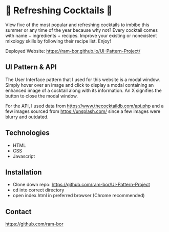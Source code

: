 # 🍹 Refreshing Cocktails 🍹

View five of the most popular and refreshing cocktails to imbibe this summer or any time of the year because why not?
Every cocktail comes with name + ingredients + recipes. Improve your existing or nonexistent mixology skills by following their recipe list. Enjoy!

Deployed Website: https://ram-bor.github.io/UI-Pattern-Project/

## UI Pattern & API

The User Interface pattern that I used for this website is a modal window. Simply hover over an image and click to display a modal containing an enhanced image of a cocktail along with its information. An X signifies the button to close the modal window. 

For the API, I used data from https://www.thecocktaildb.com/api.php and a few images sourced from https://unsplash.com/ since a few images were blurry and outdated.

## Technologies 
* HTML
* CSS
* Javascript

## Installation
* Clone down repo: https://github.com/ram-bor/UI-Pattern-Project
* cd into correct directory
* open index.html in preferred browser (Chrome recommended)

## Contact 
https://github.com/ram-bor
